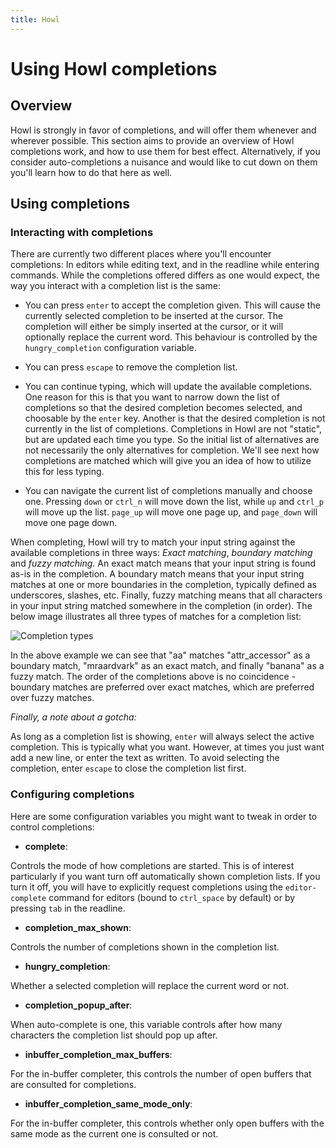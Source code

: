 ```yaml
---
title: Howl
---
```


# Using Howl completions

## Overview

Howl is strongly in favor of completions, and will offer them whenever and
wherever possible. This section aims to provide an overview of Howl completions
work, and how to use them for best effect. Alternatively, if you consider
auto-completions a nuisance and would like to cut down on them you'll learn how
to do that here as well.

## Using completions

### Interacting with completions

There are currently two different places where you'll encounter completions: In
editors while editing text, and in the readline while entering commands. While
the completions offered differs as one would expect, the way you interact with a
completion list is the same:

- You can press `enter` to accept the completion given. This will cause the
  currently selected completion to be inserted at the cursor. The completion will
  either be simply inserted at the cursor, or it will optionally replace the
  current word. This behaviour is controlled by the `hungry_completion`
  configuration variable.

- You can press `escape` to remove the completion list.

- You can continue typing, which will update the available completions. One
  reason for this is that you want to narrow down the list of completions
  so that the desired completion becomes selected, and choosable by the `enter`
  key. Another is that the desired completion is not currently in the list of
  completions. Completions in Howl are not "static", but are updated each
  time you type. So the initial list of alternatives are not necessarily
  the only alternatives for completion. We'll see next how completions are
  matched which will give you an idea of how to utilize this for less typing.

- You can navigate the current list of completions manually and choose one.
  Pressing `down` or `ctrl_n` will move down the list, while `up` and `ctrl_p`
  will move up the list. `page_up` will move one page up, and `page_down` will
  move one page down.

When completing, Howl will try to match your input string against the available
completions in three ways: _Exact matching_, _boundary matching_ and _fuzzy
matching_. An exact match means that your input string is found as-is in the
completion. A boundary match means that your input string matches at one or more
boundaries in the completion, typically defined as underscores, slashes, etc.
Finally, fuzzy matching means that all characters in your input string matched
somewhere in the completion (in order). The below image illustrates all three
types of matches for a completion list:

![Completion types](/images/doc/completion_types.png)

In the above example we can see that "aa" matches "attr_accessor" as a boundary
match, "mraardvark" as an exact match, and finally "banana" as a fuzzy match.
The order of the completions above is no coincidence - boundary matches are
preferred over exact matches, which are preferred over fuzzy matches.

*Finally, a note about a gotcha:*

As long as a completion list is showing, `enter` will always select the active
completion. This is typically what you want. However, at times you just want add
a new line, or enter the text as written. To avoid selecting the completion,
enter `escape` to close the completion list first.

### Configuring completions

Here are some configuration variables you might want to tweak in order to
control completions:

- **complete**:

Controls the mode of how completions are started. This is of interest
particularly if you want turn off automatically shown completion lists. If you
turn it off, you will have to explicitly request completions using the
`editor-complete` command for editors (bound to `ctrl_space` by default) or by
pressing `tab` in the readline.

- **completion_max_shown**:

Controls the number of completions shown in the completion list.

- **hungry_completion**:

Whether a selected completion will replace the current word or not.

- **completion_popup_after**:

When auto-complete is one, this variable controls after how many characters the
completion list should pop up after.

- **inbuffer_completion_max_buffers**:

For the in-buffer completer, this controls the number of open buffers that are
consulted for completions.

- **inbuffer_completion_same_mode_only**:

For the in-buffer completer, this controls whether only open buffers with the
same mode as the current one is consulted or not.
